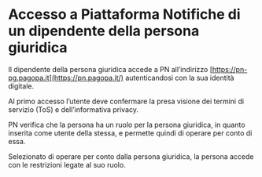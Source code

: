 # Accesso a Piattaforma Notifiche di un dipendente della persona giuridica

Il dipendente della persona giuridica accede a PN all’indirizzo [https://pn-pg.pagopa.it](https://pn.pagopa.it/) autenticandosi con la sua identità digitale.

Al primo accesso l’utente deve confermare la presa visione dei termini di servizio (ToS) e dell’informativa privacy.

PN verifica che la persona ha un ruolo per la persona giuridica, in quanto inserita come utente della stessa, e permette quindi di operare per conto di essa.

Selezionato di operare per conto dalla persona giuridica, la persona accede con le restrizioni legate al suo ruolo.
